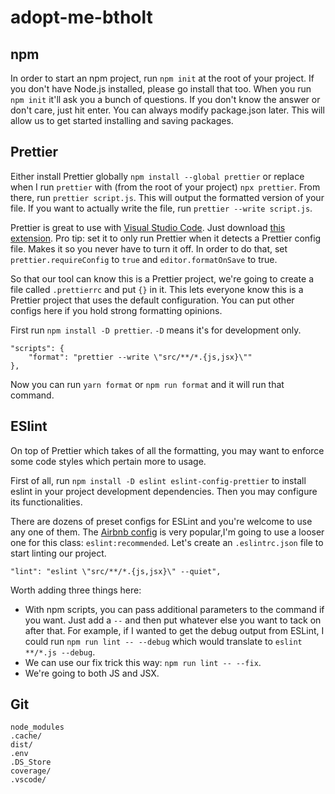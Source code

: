 # adopt-me-btholt

<h2>npm</h2>
<p>In order to start an npm project, run <code class="language-text">npm init</code> at the root of your project. If you don't have Node.js installed, please go install that too. When you run <code class="language-text">npm init</code> it'll ask you a bunch of questions. If you don't know the answer or don't care, just hit enter. You can always modify package.json later. This will allow us to get started installing and saving packages.</p>

<h2>Prettier</h2>
<p>Either install Prettier globally <code class="language-text">npm install --global prettier</code> or replace when I run <code class="language-text">prettier</code> with (from the root of your project) <code class="language-text">npx prettier</code>. From there, run <code class="language-text">prettier script.js</code>. This will output the formatted version of your file. If you want to actually write the file, run <code class="language-text">prettier --write script.js</code>.</p>
<p>Prettier is great to use with <a href="https://code.visualstudio.com/?WT.mc_id=reactintro-github-brholt">Visual Studio Code</a>. Just download <a href="https://marketplace.visualstudio.com/items?itemName=esbenp.prettier-vscode&amp;WT.mc_id=reactintro-github-brholt">this extension</a>. Pro tip: set it to only run Prettier when it detects a Prettier config file. Makes it so you never have to turn it off. In order to do that, set <code class="language-text">prettier.requireConfig</code> to <code class="language-text">true</code> and <code class="language-text">editor.formatOnSave</code> to true.</p>
<p>So that our tool can know this is a Prettier project, we're going to create a file called <code class="language-text">.prettierrc</code> and put <code class="language-text">{}</code> in it. This lets everyone know this is a Prettier project that uses the default configuration. You can put other configs here if you hold strong formatting opinions.</p>
<p>First run <code class="language-text">npm install -D prettier</code>. <code class="language-text">-D</code> means it's for development only.</p>
<pre class="language-json"><code class="language-json"><span class="token property">"scripts"</span><span class="token operator">:</span> <span class="token punctuation">{</span>
	<span class="token property">"format"</span><span class="token operator">:</span> <span class="token string">"prettier --write \"src/**/*.{js,jsx}\""</span>
<span class="token punctuation">}</span><span class="token punctuation">,</span></code></pre>
<p>Now you can run <code class="language-text">yarn format</code> or <code class="language-text">npm run format</code> and it will run that command.</p>

<h2>ESlint</h2>
<p>On top of Prettier which takes of all the formatting, you may want to enforce some code styles which pertain more to usage.</p>
<p>First of all, run <code class="language-text">npm install -D eslint eslint-config-prettier</code> to install eslint in your project development dependencies. Then you may configure its functionalities.</p>
<p>There are dozens of preset configs for ESLint and you're welcome to use any one of them. The <a href="https://github.com/airbnb/javascript">Airbnb config</a> is very popular,I'm going to use a looser one for this class: <code class="language-text">eslint:recommended</code>. Let's create an <code class="language-text">.eslintrc.json</code> file to start linting our project.</p>
<div class="gatsby-highlight" data-language="json"><pre class="language-json"><code class="language-json"><span class="token property">"lint"</span><span class="token operator">:</span> <span class="token string">"eslint \"src/**/*.{js,jsx}\" --quiet"</span><span class="token punctuation">,</span></code></pre></div>
<p>Worth adding three things here:</p>
<ul>
<li>With npm scripts, you can pass additional parameters to the command if you want. Just add a <code class="language-text">--</code> and then put whatever else you want to tack on after that. For example, if I wanted to get the debug output from ESLint, I could run <code class="language-text">npm run lint -- --debug</code> which would translate to <code class="language-text">eslint **/*.js --debug</code>.</li>
<li>We can use our fix trick this way: <code class="language-text">npm run lint -- --fix</code>.</li>
<li>We're going to both JS and JSX.</li>
</ul>

<h2>Git</h2>
<div class="gatsby-highlight" data-language="text"><pre class="language-text"><code class="language-text">node_modules
.cache/
dist/
.env
.DS_Store
coverage/
.vscode/</code></pre></div>


